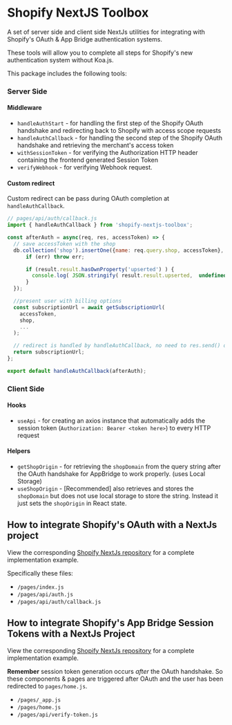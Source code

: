 # Shopify NextJS Toolbox

A set of server side and client side NextJs utilities for integrating with Shopify's OAuth & App Bridge authentication systems.

These tools will allow you to complete all steps for Shopify's new authentication system without Koa.js.

This package includes the following tools:

### Server Side

#### Middleware

- `handleAuthStart` - for handling the first step of the Shopify OAuth handshake and redirecting back to Shopify with access scope requests
- `handleAuthCallback` - for handling the second step of the Shopify OAuth handshake and retrieving the merchant's access token
- `withSessionToken` - for verifying the Authorization HTTP header containing the frontend generated Session Token
- `verifyWebhook` - for verifying Webhook request.

#### Custom redirect

Custom redirect can be pass during OAuth completion at `handleAuthCallback`.

```javascript
// pages/api/auth/callback.js
import { handleAuthCallback } from 'shopify-nextjs-toolbox';

const afterAuth = async(req, res, accessToken) => {
  // save accessToken with the shop
  db.collection('shop').insertOne({name: req.query.shop, accessToken}, (err,result) => {
      if (err) throw err;

      if (result.result.hasOwnProperty('upserted') ) {
        console.log( JSON.stringify( result.result.upserted,  undefined, 2));
      }
  });

  //present user with billing options
  const subscriptionUrl = await getSubscriptionUrl(
    accessToken,
    shop,
    ...
  );

  // redirect is handled by handleAuthCallback, no need to res.send() or res.redirect() here.
  return subscriptionUrl;
};

export default handleAuthCallback(afterAuth);
```

### Client Side

#### Hooks

- `useApi` - for creating an axios instance that automatically adds the session token (`Authorization: Bearer <token here>`) to every HTTP request

#### Helpers

- `getShopOrigin` - for retrieving the `shopDomain` from the query string after the OAuth handshake for AppBridge to work properly. (uses Local Storage)
- `useShopOrigin` - [Recommended] also retrieves and stores the `shopDomain` but does not use local storage to store the string. Instead it just sets the `shopOrigin` in React state.

## How to integrate Shopify's OAuth with a NextJs project

View the corresponding [Shopify NextJs repository](https://github.com/ctrlaltdylan/shopify-session-tokens-nextjs) for a complete implementation example.

Specifically these files:

- `/pages/index.js`
- `/pages/api/auth.js`
- `/pages/api/auth/callback.js`

## How to integrate Shopify's App Bridge Session Tokens with a NextJs Project

View the corresponding [Shopify NextJs repository](https://github.com/ctrlaltdylan/shopify-session-tokens-nextjs) for a complete implementation example.

**Remember** session token generation occurs _after_ the OAuth handshake. So these components & pages are triggered after OAuth and the user has been redirected to `pages/home.js`.

- `/pages/_app.js`
- `/pages/home.js`
- `/pages/api/verify-token.js`
